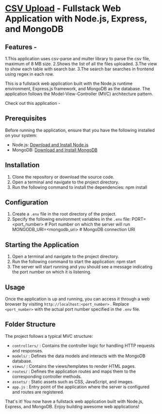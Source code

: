 # [CSV Upload]() - Fullstack Web Application with Node.js, Express, and MongoDB

## Features -
1.This application uses csv-parse and multer library to parse the csv file, maximum of 8 MB size.
2.Shows the list of all the files uploaded.
3.The view to show each table with search bar.
3.The search bar searches in frontend using regex in each row.

This is a fullstack web application built with the Node.js runtime environment, Express.js framework, and MongoDB as the database. The application follows the Model-View-Controller (MVC) architecture pattern. 

Check out this application - 

## Prerequisites
Before running the application, ensure that you have the following installed on your system:
- Node.js: [Download and Install Node.js](https://nodejs.org)
- MongoDB: [Download and Install MongoDB](https://www.mongodb.com/try/download/community)

## Installation
1. Clone the repository or download the source code.
2. Open a terminal and navigate to the project directory.
3. Run the following command to install the dependencies:
npm install
## Configuration
1. Create a  `.env`  file in the root directory of the project.
2. Specify the following environment variables in the  `.env`  file:
PORT=<port_number>            # Port number on which the server will run
MONGODB_URI=<mongodb_uri>     # MongoDB connection URI
## Starting the Application
1. Open a terminal and navigate to the project directory.
2. Run the following command to start the application:
npm start
3. The server will start running and you should see a message indicating the port number on which it is listening.

## Usage
Once the application is up and running, you can access it through a web browser by visiting  `http://localhost:<port_number>` . Replace  `<port_number>`  with the actual port number specified in the  `.env`  file.

## Folder Structure
The project follows a typical MVC structure:
-  `controllers/` : Contains the controller logic for handling HTTP requests and responses.
-  `models/` : Defines the data models and interacts with the MongoDB database.
-  `views/` : Contains the views/templates to render HTML pages.
-  `routes/` : Defines the application routes and maps them to the corresponding controller methods.
-  `assets/` : Static assets such as CSS, JavaScript, and images.
-  `app.js` : Entry point of the application where the server is configured and routes are registered.

That's it! You now have a fullstack web application built with Node.js, Express, and MongoDB. Enjoy building awesome web applications!